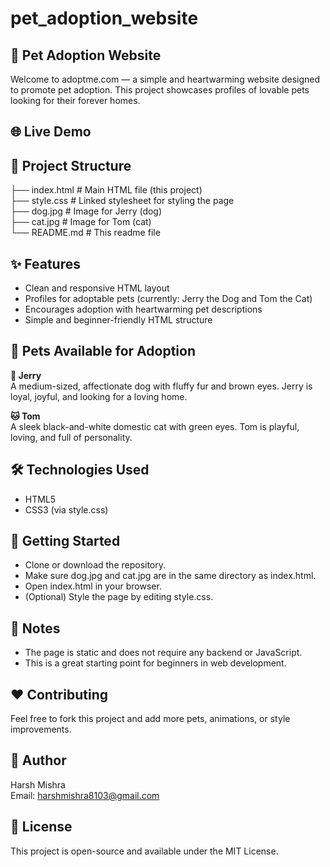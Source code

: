 # pet_adoption_website 

## 🐾 Pet Adoption Website
Welcome to adoptme.com — a simple and heartwarming website designed to promote pet adoption. This project showcases profiles of lovable pets looking for their forever homes.

## 🌐 Live Demo


## 📁 Project Structure
├── index.html       # Main HTML file (this project) <br>
├── style.css        # Linked stylesheet for styling the page <br>
├── dog.jpg          # Image for Jerry (dog) <br>
├── cat.jpg          # Image for Tom (cat) <br>
└── README.md        # This readme file <br>

## ✨ Features
- Clean and responsive HTML layout
- Profiles for adoptable pets (currently: Jerry the Dog and Tom the Cat)
- Encourages adoption with heartwarming pet descriptions
- Simple and beginner-friendly HTML structure

## 📸 Pets Available for Adoption
**🐶 Jerry** <br>
A medium-sized, affectionate dog with fluffy fur and brown eyes. Jerry is loyal, joyful, and looking for a loving home.

**🐱 Tom** <br>
A sleek black-and-white domestic cat with green eyes. Tom is playful, loving, and full of personality.

## 🛠️ Technologies Used
- HTML5
- CSS3 (via style.css)

## 🚀 Getting Started
- Clone or download the repository.
- Make sure dog.jpg and cat.jpg are in the same directory as index.html.
- Open index.html in your browser.
- (Optional) Style the page by editing style.css.

## 📌 Notes
- The page is static and does not require any backend or JavaScript.
- This is a great starting point for beginners in web development.

## ❤️ Contributing
Feel free to fork this project and add more pets, animations, or style improvements.

## 👤 Author
Harsh Mishra <br>
Email: harshmishra8103@gmail.com

## 📄 License
This project is open-source and available under the MIT License.

